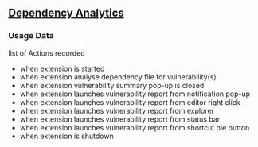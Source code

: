 ## [Dependency Analytics](https://marketplace.visualstudio.com/items?itemName=redhat.fabric8-analytics)

### Usage Data

list of Actions recorded

* when extension is started
* when extension analyse dependency file for vulnerability(s)  
* when extension vulnerability summary pop-up is closed
* when extension launches vulnerability report from notification pop-up 
* when extension launches vulnerability report from editor right click
* when extension launches vulnerability report from explorer
* when extension launches vulnerability report from status bar
* when extension launches vulnerability report from shortcut pie button
* when extension is shutdown
